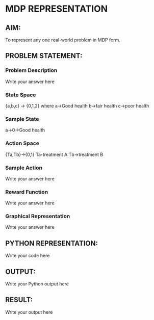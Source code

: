 # MDP REPRESENTATION

## AIM:
To represent any one real-world problem in MDP form.

## PROBLEM STATEMENT:

### Problem Description
Write your answer here

### State Space
{a,b,c} -> {0,1,2}
where
a->Good health
b->fair health
c->poor health

### Sample State
a->0->Good health

### Action Space
{Ta,Tb}->{0,1}
Ta-treatment A
Tb->treatment B

### Sample Action
Write your answer here

### Reward Function
Write your answer here

### Graphical Representation
Write your answer here

## PYTHON REPRESENTATION:
Write your code here

## OUTPUT:
Write your Python output here

## RESULT:
Write your output here

